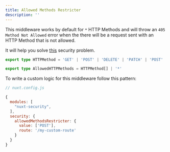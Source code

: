 ```yaml
---
title: Allowed Methods Restricter
description: ''
---
```


This middleware works by default for `*` HTTP Methods and will throw an `405 Method Not Allowed` error when the there will be a request sent with an HTTP Method that is not allowed.

It will help you solve [this](https://cheatsheetseries.owasp.org/cheatsheets/REST_Security_Cheat_Sheet.html#restrict-http-methods) security problem.

```ts
export type HTTPMethod = 'GET' | 'POST' | 'DELETE' | 'PATCH' | 'POST' | string;

export type AllowedHTTPMethods = HTTPMethod[] | '*'
```

To write a custom logic for this middleware follow this pattern:

```javascript
// nuxt.config.js

{
  modules: [
    "nuxt-security",
  ],
  security: {
    allowedMethodsRestricter: {
      value: ['POST'],
      route: '/my-custom-route'
    }
  }
}
```

